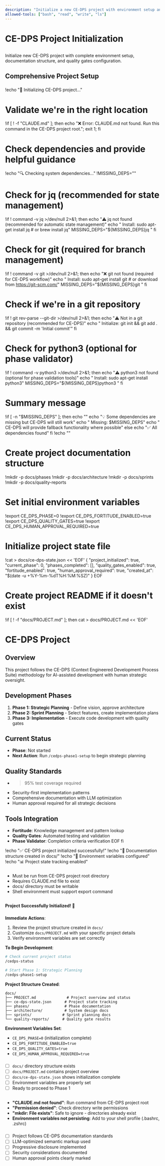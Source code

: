 ```yaml
---
description: "Initialize a new CE-DPS project with environment setup and documentation structure"
allowed-tools: ["bash", "read", "write", "ls"]
---
```


# <context>CE-DPS Project Initialization</context>

## <summary priority="high">
Initialize new CE-DPS project with complete environment setup, documentation structure, and quality gates configuration.

## <method>Comprehensive Project Setup</method>

### <implementation>
!echo "🚀 Initializing CE-DPS project..."

# Validate we're in the right location
!if [ ! -f "CLAUDE.md" ]; then echo "❌ Error: CLAUDE.md not found. Run this command in the CE-DPS project root."; exit 1; fi

# Check dependencies and provide helpful guidance
!echo "🔍 Checking system dependencies..."
!MISSING_DEPS=""

# Check for jq (recommended for state management)
!if ! command -v jq >/dev/null 2>&1; then
    echo "⚠️  jq not found (recommended for automatic state management)"
    echo "   Install: sudo apt-get install jq  # or brew install jq"
    MISSING_DEPS="${MISSING_DEPS}jq "
fi

# Check for git (required for branch management)
!if ! command -v git >/dev/null 2>&1; then
    echo "❌ git not found (required for CE-DPS workflow)"
    echo "   Install: sudo apt-get install git  # or download from https://git-scm.com/"
    MISSING_DEPS="${MISSING_DEPS}git "
fi

# Check if we're in a git repository
!if ! git rev-parse --git-dir >/dev/null 2>&1; then
    echo "⚠️  Not in a git repository (recommended for CE-DPS)"
    echo "   Initialize: git init && git add . && git commit -m 'Initial commit'"
fi

# Check for python3 (optional for phase validator)
!if ! command -v python3 >/dev/null 2>&1; then
    echo "⚠️  python3 not found (optional for phase validation tools)"
    echo "   Install: sudo apt-get install python3"
    MISSING_DEPS="${MISSING_DEPS}python3 "
fi

# Summary message
!if [ -n "$MISSING_DEPS" ]; then
    echo ""
    echo "💡 Some dependencies are missing but CE-DPS will still work"
    echo "   Missing: $MISSING_DEPS"
    echo "   CE-DPS will provide fallback functionality where possible"
else
    echo "✅ All dependencies found"
fi
!echo ""

# Create project documentation structure
!mkdir -p docs/phases
!mkdir -p docs/architecture
!mkdir -p docs/sprints
!mkdir -p docs/quality-reports

# Set initial environment variables
!export CE_DPS_PHASE=0
!export CE_DPS_FORTITUDE_ENABLED=true
!export CE_DPS_QUALITY_GATES=true
!export CE_DPS_HUMAN_APPROVAL_REQUIRED=true

# Initialize project state file
!cat > docs/ce-dps-state.json << 'EOF'
{
  "project_initialized": true,
  "current_phase": 0,
  "phases_completed": [],
  "quality_gates_enabled": true,
  "fortitude_enabled": true,
  "human_approval_required": true,
  "created_at": "$(date -u +%Y-%m-%dT%H:%M:%SZ)"
}
EOF

# Create project README if it doesn't exist
!if [ ! -f "docs/PROJECT.md" ]; then
cat > docs/PROJECT.md << 'EOF'
# CE-DPS Project

## Overview
This project follows the CE-DPS (Context Engineered Development Process Suite) methodology for AI-assisted development with human strategic oversight.

## Development Phases
1. **Phase 1: Strategic Planning** - Define vision, approve architecture
2. **Phase 2: Sprint Planning** - Select features, create implementation plans  
3. **Phase 3: Implementation** - Execute code development with quality gates

## Current Status
- **Phase**: Not started
- **Next Action**: Run `/cedps-phase1-setup` to begin strategic planning

## Quality Standards
- >95% test coverage required
- Security-first implementation patterns
- Comprehensive documentation with LLM optimization
- Human approval required for all strategic decisions

## Tools Integration
- **Fortitude**: Knowledge management and pattern lookup
- **Quality Gates**: Automated testing and validation
- **Phase Validator**: Completion criteria verification
EOF
fi

!echo "✅ CE-DPS project initialized successfully!"
!echo "📁 Documentation structure created in docs/"
!echo "🔧 Environment variables configured"
!echo "📊 Project state tracking enabled"
</implementation>

### <constraints>
- Must be run from CE-DPS project root directory
- Requires CLAUDE.md file to exist
- docs/ directory must be writable
- Shell environment must support export command
</constraints>

## <human-action-required>
**Project Successfully Initialized! 🎉**

### <next-steps>
**Immediate Actions**:
1. Review the project structure created in `docs/`
2. Customize `docs/PROJECT.md` with your specific project details
3. Verify environment variables are set correctly

**To Begin Development**:
```bash
# Check current project status
/cedps-status

# Start Phase 1: Strategic Planning
/cedps-phase1-setup
```

**Project Structure Created**:
```
docs/
├── PROJECT.md              # Project overview and status
├── ce-dps-state.json      # Project state tracking
├── phases/                # Phase documentation
├── architecture/          # System design docs
├── sprints/              # Sprint planning docs
└── quality-reports/      # Quality gate results
```

**Environment Variables Set**:
- `CE_DPS_PHASE=0` (initialization complete)
- `CE_DPS_FORTITUDE_ENABLED=true`
- `CE_DPS_QUALITY_GATES=true`
- `CE_DPS_HUMAN_APPROVAL_REQUIRED=true`

### <validation-checklist>
- [ ] `docs/` directory structure exists
- [ ] `docs/PROJECT.md` contains project overview
- [ ] `docs/ce-dps-state.json` shows initialization complete
- [ ] Environment variables are properly set
- [ ] Ready to proceed to Phase 1
</validation-checklist>
</human-action-required>

## <troubleshooting>
### <common-errors>
- **"CLAUDE.md not found"**: Run command from CE-DPS project root
- **"Permission denied"**: Check directory write permissions
- **"mkdir: File exists"**: Safe to ignore - directories already exist
- **Environment variables not persisting**: Add to your shell profile (.bashrc, .zshrc)
</common-errors>

### <quality-validation>
- [ ] Project follows CE-DPS documentation standards
- [ ] LLM-optimized semantic markup used
- [ ] Progressive disclosure implemented
- [ ] Security considerations documented
- [ ] Human approval points clearly marked
</quality-validation>